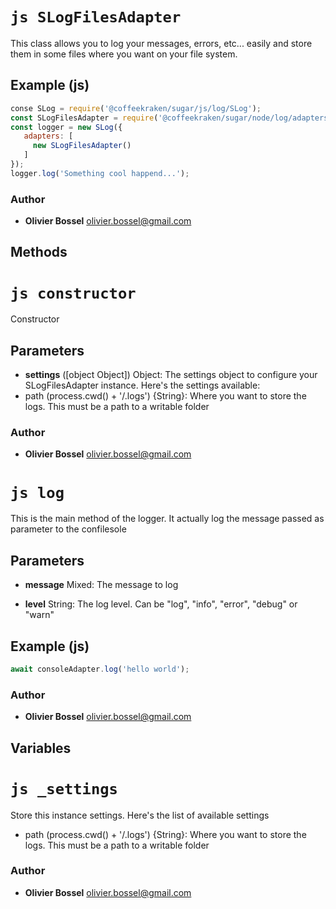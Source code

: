 


<!-- @namespace    sugar.js.log -->

# ```js SLogFilesAdapter ```


This class allows you to log your messages, errors, etc... easily and store them in some files where you want on your file system.



## Example (js)

```js
conse SLog = require('@coffeekraken/sugar/js/log/SLog');
const SLogFilesAdapter = require('@coffeekraken/sugar/node/log/adapters/SLogFilesAdapter');
const logger = new SLog({
   adapters: [
     new SLogFilesAdapter()
   ]
});
logger.log('Something cool happend...');
```


### Author
- **Olivier Bossel** <a href="mailto:olivier.bossel@gmail.com">olivier.bossel@gmail.com</a> 


## Methods




# ```js constructor ```


Constructor

## Parameters

- **settings** ([object Object]) Object: The settings object to configure your SLogFilesAdapter instance. Here's the settings available:
- path (process.cwd() + '/.logs') {String}: Where you want to store the logs. This must be a path to a writable folder




### Author
- **Olivier Bossel** <a href="mailto:olivier.bossel@gmail.com">olivier.bossel@gmail.com</a> 





# ```js log ```


This is the main method of the logger. It actually log the message passed as parameter to the confilesole

## Parameters

- **message**  Mixed: The message to log

- **level**  String: The log level. Can be "log", "info", "error", "debug" or "warn"



## Example (js)

```js
await consoleAdapter.log('hello world');
```


### Author
- **Olivier Bossel** <a href="mailto:olivier.bossel@gmail.com">olivier.bossel@gmail.com</a> 


## Variables




# ```js _settings ```


Store this instance settings. Here's the list of available settings
- path (process.cwd() + '/.logs') {String}: Where you want to store the logs. This must be a path to a writable folder



### Author
- **Olivier Bossel** <a href="mailto:olivier.bossel@gmail.com">olivier.bossel@gmail.com</a> 

